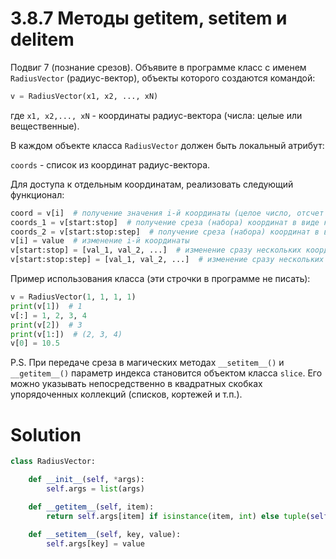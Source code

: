 # 3.8.7 Методы __getitem__, __setitem__ и __delitem__

Подвиг 7 (познание срезов). Объявите в программе класс с именем `RadiusVector` (радиус-вектор), объекты которого
создаются командой:

```python
v = RadiusVector(x1, x2, ..., xN)
```

где `x1, x2,..., xN` - координаты радиус-вектора (числа: целые или вещественные).

В каждом объекте класса `RadiusVector` должен быть локальный атрибут:

`coords` - список из координат радиус-вектора.

Для доступа к отдельным координатам, реализовать следующий функционал:

```python
coord = v[i]  # получение значения i-й координаты (целое число, отсчет с нуля)
coords_1 = v[start:stop]  # получение среза (набора) координат в виде кортежа
coords_2 = v[start:stop:step]  # получение среза (набора) координат в виде кортежа
v[i] = value  # изменение i-й координаты
v[start:stop] = [val_1, val_2, ...]  # изменение сразу нескольких координат
v[start:stop:step] = [val_1, val_2, ...]  # изменение сразу нескольких координат
```

Пример использования класса (эти строчки в программе не писать):

```python
v = RadiusVector(1, 1, 1, 1)
print(v[1])  # 1
v[:] = 1, 2, 3, 4
print(v[2])  # 3
print(v[1:])  # (2, 3, 4)
v[0] = 10.5
```

P.S. При передаче среза в магических методах `__setitem__()` и `__getitem__()` параметр индекса становится объектом
класса `slice`. Его можно указывать непосредственно в квадратных скобках упорядоченных коллекций (списков, кортежей и
т.п.).

# Solution

```python
class RadiusVector:

    def __init__(self, *args):
        self.args = list(args)

    def __getitem__(self, item):
        return self.args[item] if isinstance(item, int) else tuple(self.args[item])

    def __setitem__(self, key, value):
        self.args[key] = value
```